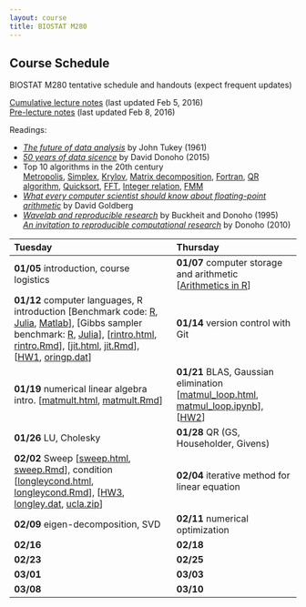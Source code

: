 ```yaml
---
layout: course
title: BIOSTAT M280
---
```


## Course Schedule

BIOSTAT M280 tentative schedule and handouts (expect frequent updates)

[Cumulative lecture notes](./BiostatM280-2016-Winter-LecNotes.pdf) (last updated Feb 5, 2016)  
[Pre-lecture notes](./BiostatM280-2016-Winter-Pre-LecNotes.pdf) (last updated Feb 8, 2016)


Readings:  

* [_The future of data analysis_](./readings/Tukey61FutureDataAnalysis.pdf) by John Tukey (1961) 
* [_50 years of data sicence_](./readings/Donoho15FiftyYearsDataScience.pdf) by David Donoho (2015)  
* Top 10 algorithms in the 20th century  
[Metropolis](readings/metropolis.pdf), [Simplex](readings/simplex.pdf), [Krylov](readings/krylov.pdf), [Matrix decomposition](readings/decomp.pdf), [Fortran](readings/fortran.pdf), [QR algorithm](readings/qr.pdf), [Quicksort](readings/qsort.pdf), [FFT](readings/fft.pdf), [Integer relation](readings/integer.pdf), [FMM](readings/fmm.pdf)  
* [_What every computer scientist should know about floating-point arithmetic_](readings/Goldberg91FloatingPoint.pdf) by David Goldberg  
* [_Wavelab and reproducible research_](http://statweb.stanford.edu/~donoho/Reports/1995/wavelab.pdf) by Buckheit and Donoho (1995)  
[_An invitation to reproducible computational research_](http://biostatistics.oxfordjournals.org/content/11/3/385.full) by Donoho (2010)  


| Tuesday | Thursday |
|:-----------|:------------|
| **01/05** introduction, course logistics | **01/07** computer storage and arithmetic \[[Arithmetics in R](./numbers.html)\] |
| **01/12** computer languages, R introduction \[Benchmark code: [R](http://r.research.att.com/benchmarks/R-benchmark-25.R), [Julia](./benchmark_julia.jl), [Matlab](./benchmark_matlab.m)\], \[Gibbs sampler benchmark: [R](./gibbs_r.html), [Julia](./gibbs_julia.html)\], \[[rintro.html](./rintro.html), [rintro.Rmd](./rintro.Rmd)\], \[[jit.html](./jit.html), [jit.Rmd](./jit.Rmd)\], \[[HW1](./biostat_m280_2016_hw1.pdf), [oringp.dat](./oringp.dat)\] | **01/14** version control with Git |
| **01/19** numerical linear algebra intro. \[[matmult.html](./matmult.html), [matmult.Rmd](./matmult.Rmd)\] | **01/21** BLAS, Gaussian elimination \[[matmul_loop.html](./matmul_loop.html), [matmul_loop.ipynb](./matmul_loop.ipynb)\], \[[HW2](./biostat_m280_2016_hw2.pdf)\] |
| **01/26** LU, Cholesky | **01/28** QR (GS, Householder, Givens)  |
| **02/02** Sweep \[[sweep.html](./sweep.html), [sweep.Rmd](./sweep.Rmd)\], condition \[[longleycond.html](./longleycond.html), [longleycond.Rmd](./longleycond.Rmd)\], \[[HW3](./biostat_m280_2016_hw3.pdf), [longley.dat](./longley.dat), [ucla.zip](./ucla.zip)\] | **02/04** iterative method for linear equation |
| **02/09** eigen-decomposition, SVD | **02/11** numerical optimization |
| **02/16** | **02/18** |
| **02/23** | **02/25** |
| **03/01** | **03/03** |
| **03/08** | **03/10** |
